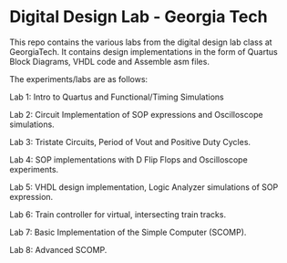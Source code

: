 # Digital Design Lab - Georgia Tech

This repo contains the various labs from the digital design lab class at GeorgiaTech. It contains design implementations in the form of Quartus Block Diagrams, VHDL code and Assemble asm files.

The experiments/labs are as follows:

Lab 1: Intro to Quartus and Functional/Timing Simulations

Lab 2: Circuit Implementation of SOP expressions and Oscilloscope simulations.

Lab 3: Tristate Circuits, Period of Vout and Positive Duty Cycles.

Lab 4: SOP implementations with D Flip Flops and Oscilloscope experiments.

Lab 5: VHDL design implementation, Logic Analyzer simulations of SOP expression.

Lab 6: Train controller for virtual, intersecting train tracks.

Lab 7: Basic Implementation of the Simple Computer (SCOMP).

Lab 8: Advanced SCOMP.
